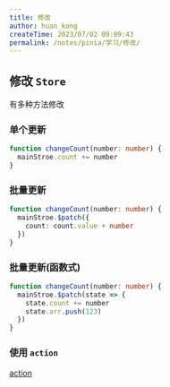 ```yaml
---
title: 修改
author: huan_kong
createTime: 2023/07/02 09:09:43
permalink: /notes/pinia/学习/修改/
---
```


## 修改 `Store`

有多种方法修改

### 单个更新

``` ts
function changeCount(number: number) {
  mainStroe.count += number
}
```

### 批量更新

``` ts
function changeCount(number: number) {
  mainStroe.$patch({
    count: count.value + number
  })
}
```

### 批量更新(函数式)

``` ts
function changeCount(number: number) {
  mainStroe.$patch(state => {
    state.count += number
    state.arr.push(123)
  })
}
```

### 使用 `action`

[action](./Action.md)
